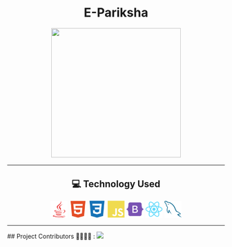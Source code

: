 <h1 align="center"> E-Pariksha   </h1>
<p align="center">
<img height="300" width="300"  src="https://github.com/kadampritam17/E-Pariksha/blob/main/Documentation/E-Pariksha-Logo.jpeg">
</p>


<hr>
<h2 align="center"> 💻 Technology Used </h2>
<p align="center">
 
<img height="40" src="https://github.com/devicons/devicon/blob/master/icons/java/java-plain.svg">
<img height="40" src="https://github.com/devicons/devicon/blob/master/icons/html5/html5-plain.svg">
<img height="40" src="https://github.com/devicons/devicon/blob/master/icons/css3/css3-plain.svg">
<img height="40" src="https://github.com/devicons/devicon/blob/master/icons/javascript/javascript-plain.svg">
<img height="40" src="https://github.com/devicons/devicon/blob/master/icons/bootstrap/bootstrap-plain.svg">
<img height="40" src="https://github.com/devicons/devicon/blob/master/icons/react/react-original.svg">
<img height="40" src="https://github.com/devicons/devicon/blob/master/icons/mysql/mysql-plain.svg">
</p>
 <hr>
## Project Contributors 👩‍💻👨‍💻 :
<a href="https://github.com/kadampritam17/E-Pariksha/graphs/contributors">
 <img src="https://contributors-img.web.app/image?repo=kadampritam17/E-Pariksha"/>
</a>
